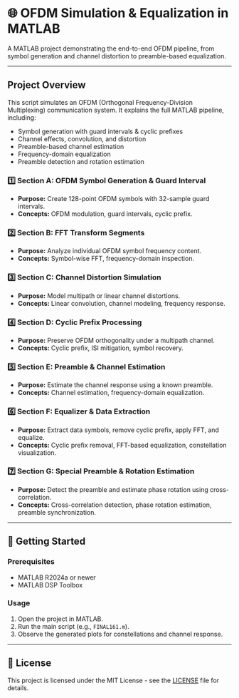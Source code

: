 # 🌐 OFDM Simulation & Equalization in MATLAB

A MATLAB project demonstrating the end-to-end OFDM pipeline, from symbol generation and channel distortion to preamble-based equalization.

---

## Project Overview

This script simulates an OFDM (Orthogonal Frequency-Division Multiplexing) communication system. It explains the full MATLAB pipeline, including:

* Symbol generation with guard intervals & cyclic prefixes
* Channel effects, convolution, and distortion
* Preamble-based channel estimation
* Frequency-domain equalization
* Preamble detection and rotation estimation

### 1️⃣ Section A: OFDM Symbol Generation & Guard Interval
* **Purpose:** Create 128-point OFDM symbols with 32-sample guard intervals.
* **Concepts:** OFDM modulation, guard intervals, cyclic prefix.

### 2️⃣ Section B: FFT Transform Segments
* **Purpose:** Analyze individual OFDM symbol frequency content.
* **Concepts:** Symbol-wise FFT, frequency-domain inspection.

### 3️⃣ Section C: Channel Distortion Simulation
* **Purpose:** Model multipath or linear channel distortions.
* **Concepts:** Linear convolution, channel modeling, frequency response.

### 4️⃣ Section D: Cyclic Prefix Processing
* **Purpose:** Preserve OFDM orthogonality under a multipath channel.
* **Concepts:** Cyclic prefix, ISI mitigation, symbol recovery.

### 5️⃣ Section E: Preamble & Channel Estimation
* **Purpose:** Estimate the channel response using a known preamble.
* **Concepts:** Channel estimation, frequency-domain equalization.

### 6️⃣ Section F: Equalizer & Data Extraction
* **Purpose:** Extract data symbols, remove cyclic prefix, apply FFT, and equalize.
* **Concepts:** Cyclic prefix removal, FFT-based equalization, constellation visualization.

### 7️⃣ Section G: Special Preamble & Rotation Estimation
* **Purpose:** Detect the preamble and estimate phase rotation using cross-correlation.
* **Concepts:** Cross-correlation detection, phase rotation estimation, preamble synchronization.

---

## 🚀 Getting Started

### Prerequisites

* MATLAB R2024a or newer
* MATLAB DSP Toolbox

### Usage

1.  Open the project in MATLAB.
2.  Run the main script (e.g., `FINAL161.m`).
3.  Observe the generated plots for constellations and channel response.

---

## 📄 License

This project is licensed under the MIT License - see the [LICENSE](LICENSE) file for details.

